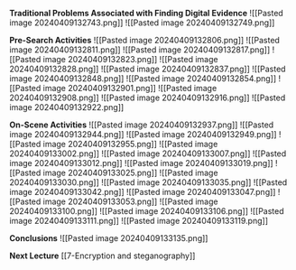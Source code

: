 **Traditional Problems Associated with Finding Digital Evidence**
![[Pasted image 20240409132743.png]]
![[Pasted image 20240409132749.png]]

**Pre-Search Activities**
![[Pasted image 20240409132806.png]]
![[Pasted image 20240409132811.png]]
![[Pasted image 20240409132817.png]]
![[Pasted image 20240409132823.png]]
![[Pasted image 20240409132828.png]]
![[Pasted image 20240409132837.png]]
![[Pasted image 20240409132848.png]]
![[Pasted image 20240409132854.png]]
![[Pasted image 20240409132901.png]]
![[Pasted image 20240409132908.png]]
![[Pasted image 20240409132916.png]]
![[Pasted image 20240409132922.png]]

**On-Scene Activities**
![[Pasted image 20240409132937.png]]
![[Pasted image 20240409132944.png]]
![[Pasted image 20240409132949.png]]
![[Pasted image 20240409132955.png]]
![[Pasted image 20240409133002.png]]
![[Pasted image 20240409133007.png]]
![[Pasted image 20240409133012.png]]
![[Pasted image 20240409133019.png]]
![[Pasted image 20240409133025.png]]
![[Pasted image 20240409133030.png]]
![[Pasted image 20240409133035.png]]
![[Pasted image 20240409133042.png]]
![[Pasted image 20240409133047.png]]
![[Pasted image 20240409133053.png]]
![[Pasted image 20240409133100.png]]
![[Pasted image 20240409133106.png]]
![[Pasted image 20240409133111.png]]
![[Pasted image 20240409133119.png]]

**Conclusions**
![[Pasted image 20240409133135.png]]

**Next Lecture**
[[7-Encryption and steganography]]
